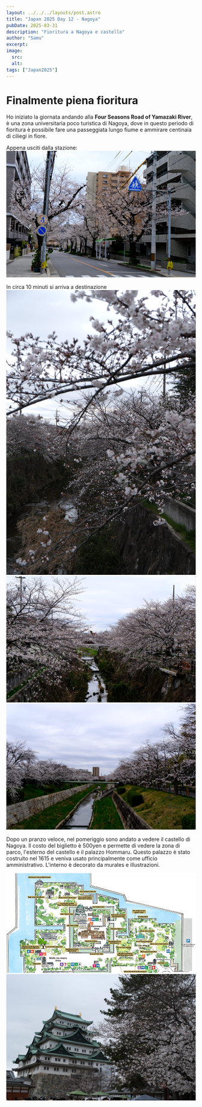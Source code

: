 ```yaml
---
layout: ../../../layouts/post.astro
title: "Japan 2025 Day 12 - Nagoya"
pubDate: 2025-03-31
description: "Fioritura a Nagoya e castello"
author: "Samu"
excerpt: 
image: 
  src:
  alt:
tags: ["Japan2025"]
---
```


# <b>Finalmente piena fioritura</b>

Ho iniziato la giornata andando alla <b>Four Seasons Road of Yamazaki River</b>, è una zona  universitaria poco turistica di Nagoya, dove in questo periodo di fioritura è possibile fare una passeggiata lungo fiume e ammirare centinaia di ciliegi in fiore.

Appena usciti dalla stazione:
![Dalla stazione verso Yamazaki River](../../../assets/jap-2025-assets/jap-31-03-2025-p1.JPG)

In circa 10 minuti si arriva a destinazione
![](../../../assets/jap-2025-assets/jap-31-03-2025-p2.JPG)
</br>
![](../../../assets/jap-2025-assets/jap-31-03-2025-p3.JPG)
</br>
![](../../../assets/jap-2025-assets/jap-31-03-2025-p4.JPG)
</br>

Dopo un pranzo veloce, nel pomeriggio sono andato a vedere il castello di Nagoya.
Il costo del biglietto è 500yen e permette di vedere la zona di parco, l'esterno del castello e il palazzo Hommaru.
Questo palazzo è stato costruito nel 1615 e veniva usato principalmente come ufficio amministrativo. L'interno è decorato da murales e illustrazioni.

![Castle Map](../../../assets/jap-2025-assets/jap-31-03-2025-p6.jpg)
</br>
![Castle View](../../../assets/jap-2025-assets/jap-31-03-2025-p5.jpg)
